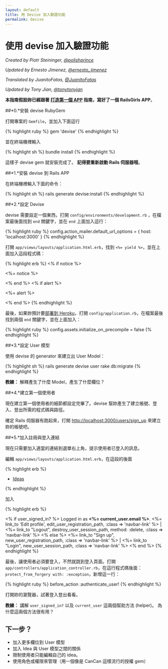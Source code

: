 ```yaml
---
layout: default
title: 用 Devise 加入驗證功能
permalink: devise
---
```


# 使用 devise 加入驗證功能

*Created by Piotr Steininger, [@polishprince](https://twitter.com/polishprince)*

*Updated by Ernesto Jimenez, [@ernesto_jimenez](https://twitter.com/ernesto_jimenez)*

*Translated by JuanitoFatas, [@JuanitoFatas](https://twitter.com/juanitofatas)*

*Updated by Tony Jian, [@tonytonyjan](https://plurk.com/tonytonyjan)*

**本指南假設妳已經跟著 [打造第一個 APP](/app) 指南，寫好了一個 RailsGirls APP**。

##*0.*安裝 devise RubyGem

打開專案的 `Gemfile`，並加入下面這行

{% highlight ruby %}
gem 'devise'
{% endhighlight %}

並在終端機裡輸入

{% highlight sh %}
bundle install
{% endhighlight %}

這樣子 devise gem 就安裝完成了。 **記得要重新啟動 Rails 伺服器哦**。

##*1.*安裝 devise 到 Rails APP

在終端機裡輸入下面的命令：

{% highlight sh %}
rails generate devise:install
{% endhighlight %}

##*2.*設定 Devise

devise 需要設定一個東西，打開 `config/environments/development.rb` ，在檔案最後面找到 `end` 關鍵字，並在 `end` 上面加入這行：

{% highlight ruby %}
config.action_mailer.default_url_options = { host: 'localhost:3000' }
{% endhighlight %}

打開 `app/views/layouts/application.html.erb`，找到 `<%= yield %>`，並在上面加入這段程式碼：

{% highlight erb %}
<% if notice %>
  <p class="alert alert-notice"><%= notice %></p>
<% end %>
<% if alert %>
  <p class="alert alert-error"><%= alert %></p>
<% end %>
{% endhighlight %}

最後，如果妳預計要[部署到 Heroku](/heroku)，打開 `config/application.rb`，在檔案最後找到兩個 `end` 關鍵字，並在上面加入：

{% highlight ruby %}
config.assets.initialize_on_precompile = false
{% endhighlight %}

##*3.*設定 User 模型

使用 devise 的 generator 來建立出 User Model：

{% highlight sh %}
rails generate devise user
rake db:migrate
{% endhighlight %}

**教練：** 解釋產生了什麼 Model，產生了什麼欄位？

##*4.*建立第一個使用者

現在建立第一個使用者的細節都設定完畢了。devise 幫妳產生了建立帳號、登入、登出所需的程式碼與路徑。

確定 Rails 伺服器有跑起來，打開 [http://localhost:3000/users/sign_up](http://localhost:3000/users/sign_up) 來建立妳的帳號吧。

##*5.*加入註冊與登入連結

現在只需要加入適當的連結到選單右上角，提示使用者已登入的訊息。

編輯 `app/views/layouts/application.html.erb`，在這段的後面

{% highlight erb %}
<ul class="nav">
  <li class="active"><a href="/ideas">Ideas</a></li>
</ul>
{% endhighlight %}

加入

{% highlight erb %}
<p class="navbar-text pull-right">
<% if user_signed_in? %>
  Logged in as <strong><%= current_user.email %></strong>.
  <%= link_to 'Edit profile', edit_user_registration_path, :class => 'navbar-link' %> |
  <%= link_to "Logout", destroy_user_session_path, method: :delete, :class => 'navbar-link'  %>
<% else %>
  <%= link_to "Sign up", new_user_registration_path, :class => 'navbar-link'  %> |
  <%= link_to "Login", new_user_session_path, :class => 'navbar-link'  %>
<% end %>
{% endhighlight %}

最後，讓使用者必須要登入，不然就跳到登入頁面。打開 `app/controllers/application_controller.rb`，在這行程式碼後面：`protect_from_forgery with: :exception`，新增這一行：

{% highlight ruby %}
  before_action :authenticate_user!
{% endhighlight %}

打開妳的瀏覽器，試著登入登出看看。

**教練：** 講解 `user_signed_in?` 以及 `current_user` 這兩個幫助方法 (helper)。 為什麼這兩個方法很有用？

## 下一步？

* 加入更多欄位到 User 模型
* 加入 Idea 與 User 模型之間的關係
* 限制使用者只能編輯自己的 idea。
* 使用角色或權限來管理（用一個像是 CanCan 這樣流行的授權 gem）
